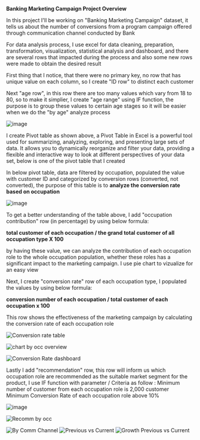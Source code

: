**Banking Marketing Campaign Project Overview**

In this project I'll be working on "Banking Marketing Campaign" dataset, it tells us about the number of conversions from a program campaign offered through communication channel conducted by Bank

For data analysis process, I use excel for data cleaning, preparation, transformation, visualization, statistical analysis and dashboard, and there are several rows that impacted during the process and also some new rows were made to obtain the desired result 

First thing that I notice, that there were no primary key, no row that has unique value on each column, so I create "ID row" to distinct each customer

Next "age row", in this row there are too many values which vary from 18 to 80, so to make it simplier, I create "age range" using IF function, the purpose is to group these values to certain age stages so it will be easier when we do the "by age" analyze process

 
![image](https://github.com/Pungkihamdhani/Banking-Marketing-Campaign-excel-project/assets/167069740/add75808-1195-4770-89e8-df99fd2262f8)



I create Pivot table as shown above, a Pivot Table in Excel is a powerful tool used for summarizing, analyzing, exploring, and presenting large sets of data. It allows you to dynamically reorganize and filter your data, providing a flexible and interactive way to look at different perspectives of your data set, below is one of the pivot table that I created

In below pivot table, data are filtered by occupation, populated the value with customer ID and categorized by conversion rows (converted, not converted), the purpose of this table is to **analyze the conversion rate based on occupation**

![image](https://github.com/Pungkihamdhani/Banking-Marketing-Campaign-excel-project/assets/167069740/7728eda8-71ab-48a0-a2be-1dd7c6c50b2b)

To get a better understanding of the table above, I add "occupation contribution" row (in percentage) by using below formula:

**total customer of each occupation / the grand total customer of all occupation type X 100**

by having these value, we can analyze the contribution of each occupation role to the whole occupation population, whether these roles has a significant impact to the marketing campaign. I use pie chart to vizualize for an easy view

Next, I create "conversion rate" row of each occupation type, I populated the values by using below formula:

**conversion number of each occupation / total customer of each occupation x 100**

This row shows the effectiveness of the marketing campaign by calculating the conversion rate of each occupation role 

![Conversion rate table](https://github.com/Pungkihamdhani/Banking-Marketing-Campaign-excel-project/assets/167069740/db0dc1b3-67df-4f60-9818-e0b7a1905eeb)


![chart by occ overview](https://github.com/Pungkihamdhani/Banking-Marketing-Campaign-excel-project/assets/167069740/2c7b89be-5a5c-418e-b70d-6bfc3a47546c)

![Conversion Rate dashboard](https://github.com/Pungkihamdhani/Banking-Marketing-Campaign-excel-project/assets/167069740/4311c469-745b-41f2-a24f-50c49da7613e)

Lastly I add "recommendation" row, this row will inform us which occupation role are recommended as the suitable market segment for the product, I use IF function with parameter / Criteria as follow :
      Minimum number of customer from each occupation role is 2,000 customer  
      Minimum Conversion Rate of each occupation role above 10%
      
![image](https://github.com/Pungkihamdhani/Banking-Marketing-Campaign-excel-project/assets/167069740/be445d7f-81be-4daf-9ab6-7059f0d2f992)

![Recomm by occ](https://github.com/Pungkihamdhani/Banking-Marketing-Campaign-excel-project/assets/167069740/213188f2-8cdf-4186-b54a-0650f1a8965d)




![By  Comm Channel](https://github.com/Pungkihamdhani/Banking-Marketing-Campaign-excel-project/assets/167069740/0c712728-748b-4c58-8778-dd31ca28ffad)
![Previous vs Current](https://github.com/Pungkihamdhani/Banking-Marketing-Campaign-excel-project/assets/167069740/49eff9a3-5a25-444e-a1d7-b4379b69550e)
![Growth Previous vs Current](https://github.com/Pungkihamdhani/Banking-Marketing-Campaign-excel-project/assets/167069740/01f89a70-343f-45f0-bc90-ed3c49a95ad0)
